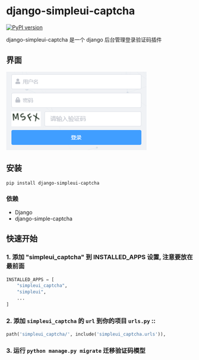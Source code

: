 # django-simpleui-captcha
[![PyPI version](https://badge.fury.io/py/django-simpleui-captcha.svg)](https://badge.fury.io/py/django-simpleui-captcha)

django-simpleui-captcha 是一个 django 后台管理登录验证码插件

## 界面
![image](screenshoot/screenshoot1.png)

## 安装
```
pip install django-simpleui-captcha
```

### 依赖
- Django
- django-simple-captcha

## 快速开始
### 1. 添加 "simpleui_captcha" 到 INSTALLED_APPS 设置, 注意要放在最前面
```py
INSTALLED_APPS = [
    "simpleui_captcha",
    "simpleui",
    ... 
]
```

### 2. 添加 `simpleui_captcha` 的 `url` 到你的项目 `urls.py` ::
```py
path('simpleui_captcha/', include('simpleui_captcha.urls')),
```

### 3. 运行 `python manage.py migrate` 迁移验证码模型
